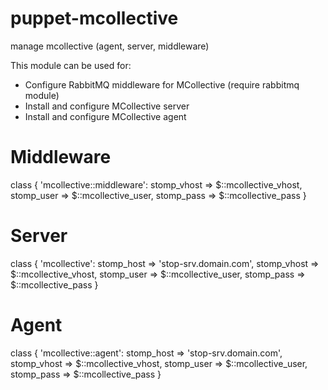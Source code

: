 puppet-mcollective
==============

manage mcollective (agent, server, middleware)

This module can be used for:
 - Configure RabbitMQ middleware for MCollective (require rabbitmq module)
 - Install and configure MCollective server
 - Install and configure MCollective agent
  
# Middleware
class { 'mcollective::middleware':
    stomp_vhost => $::mcollective_vhost,
    stomp_user => $::mcollective_user,
    stomp_pass => $::mcollective_pass
}

# Server
class { 'mcollective':
    stomp_host => 'stop-srv.domain.com',
    stomp_vhost => $::mcollective_vhost,
    stomp_user => $::mcollective_user,
    stomp_pass => $::mcollective_pass
}

# Agent
class { 'mcollective::agent':
    stomp_host => 'stop-srv.domain.com',
    stomp_vhost => $::mcollective_vhost,
    stomp_user => $::mcollective_user,
    stomp_pass => $::mcollective_pass
}
